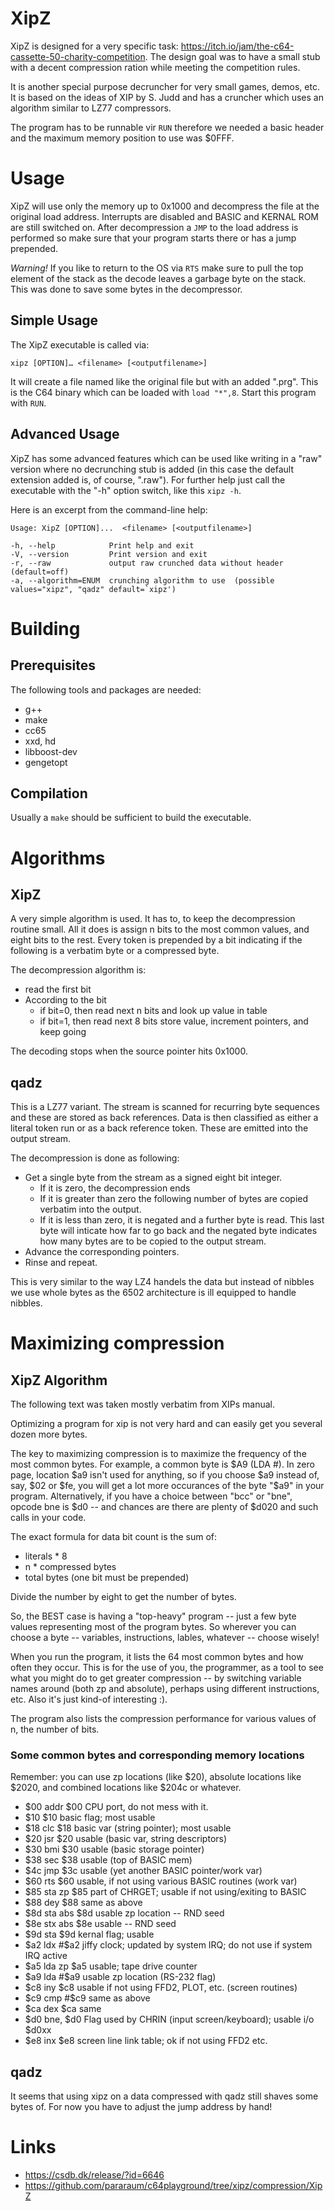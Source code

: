 # XipZ #

XipZ is designed for a very specific task:
https://itch.io/jam/the-c64-cassette-50-charity-competition. The
design goal was to have a small stub with a decent compression ration
while meeting the competition rules.

It is another special purpose decruncher for very small games, demos,
etc. It is based on the ideas of XIP by S. Judd and has a cruncher
which uses an algorithm similar to LZ77 compressors.

The program has to be runnable vir `RUN` therefore we needed a basic
header and the maximum memory position to use was $0FFF.

# Usage #

XipZ will use only the memory up to 0x1000 and decompress the file at
the original load address. Interrupts are disabled and BASIC and
KERNAL ROM are still switched on. After decompression a `JMP` to the
load address is performed so make sure that your program starts there
or has a jump prepended.

*Warning!* If you like to return to the OS via `RTS` make sure to pull
the top element of the stack as the decode leaves a garbage byte on
the stack. This was done to save some bytes in the decompressor.

## Simple Usage ##

The XipZ executable is called via:

	xipz [OPTION]… <filename> [<outputfilename>]

It will create a file named like the original file but with an added
".prg". This is the C64 binary which can be loaded with `load
"*",8`. Start this program with `RUN`.

## Advanced Usage ##

XipZ has some advanced features which can be used like writing in a
"raw" version where no decrunching stub is added (in this case the
default extension added is, of course, ".raw"). For further help just
call the executable with the "-h" option switch, like this `xipz -h`.

Here is an excerpt from the command-line help:

	Usage: XipZ [OPTION]...  <filename> [<outputfilename>]

	-h, --help            Print help and exit
	-V, --version         Print version and exit
	-r, --raw             output raw crunched data without header  (default=off)
	-a, --algorithm=ENUM  crunching algorithm to use  (possible values="xipz", "qadz" default=`xipz')

# Building #

## Prerequisites ##

The following tools and packages are needed:

 * g++
 * make
 * cc65
 * xxd, hd
 * libboost-dev
 * gengetopt

## Compilation ##

Usually a `make` should be sufficient to build the executable.

# Algorithms #

## XipZ ##

A very simple algorithm is used.  It has to, to keep the decompression
routine small.  All it does is assign n bits to the most common
values, and eight bits to the rest. Every token is prepended by a bit
indicating if the following is a verbatim byte or a compressed byte.

The decompression algorithm is:

 * read the first bit
 * According to the bit
   - if bit=0, then read next n bits and look up value in table
   - if bit=1, then read next 8 bits store value, increment pointers, and keep going

The decoding stops when the source pointer hits 0x1000.

## qadz ##

This is a LZ77 variant. The stream is scanned for recurring byte
sequences and these are stored as back references. Data is then
classified as either a literal token run or as a back reference
token. These are emitted into the output stream.

The decompression is done as following:

 * Get a single byte from the stream as a signed eight bit integer.
   - If it is zero, the decompression ends
   - If it is greater than zero the following number of bytes are
     copied verbatim into the output.
   - If it is less than zero, it is negated and a further byte is
     read. This last byte will inticate how far to go back and the
     negated byte indicates how many bytes are to be copied to the
     output stream.
 * Advance the corresponding pointers.
 * Rinse and repeat.

This is very similar to the way LZ4 handels the data but instead of
nibbles we use whole bytes as the 6502 architecture is ill equipped to
handle nibbles.

# Maximizing compression #

## XipZ Algorithm ##

The following text was taken mostly verbatim from XIPs manual.

Optimizing a program for xip is not very hard and can easily get you
several dozen more bytes.

The key to maximizing compression is to maximize the frequency of the
most common bytes.  For example, a common byte is $A9 (LDA #).  In
zero page, location $a9 isn't used for anything, so if you choose $a9
instead of, say, $02 or $fe, you will get a lot more occurances of the
byte "$a9" in your program.  Alternatively, if you have a choice between
"bcc" or "bne", opcode bne is $d0 -- and chances are there are plenty
of $d020 and such calls in your code.

The exact formula for data bit count is the sum of:

 * literals * 8
 * n * compressed bytes
 * total bytes (one bit must be prepended)
 
Divide the number by eight to get the number of bytes.

So, the BEST case is having a "top-heavy" program -- just a few byte
values representing most of the program bytes.  So wherever you can choose
a byte -- variables, instructions, lables, whatever -- choose wisely!

When you run the program, it lists the 64 most common bytes and how often
they occur.  This is for the use of you, the programmer, as a tool to see
what you might do to get greater compression -- by switching variable names
around (both zp and absolute), perhaps using different instructions, etc.
Also it's just kind-of interesting :).

The program also lists the compression performance for various values of n,
the number of bits. 

### Some common bytes and corresponding memory locations ###

Remember: you can use zp locations (like $20), absolute locations like $2020,
and combined locations like $204c or whatever.

 * $00	addr	$00	CPU port, do not mess with it.
 * $10	$10	basic flag; most usable
 * $18	clc	$18	basic var (string pointer); most usable
 * $20	jsr	$20	usable (basic var, string descriptors)
 * $30	bmi	$30	usable (basic storage pointer)
 * $38	sec	$38	usable (top of BASIC mem)
 * $4c	jmp	$3c	usable (yet another BASIC pointer/work var)
 * $60	rts	$60	usable, if not using various BASIC routines (work var)
 * $85	sta zp	$85	part of CHRGET; usable if not using/exiting to BASIC
 * $88	dey	$88	same as above
 * $8d	sta abs	$8d	usable zp location -- RND seed
 * $8e	stx abs	$8e	usable -- RND seed
 * $9d	sta $9d	kernal flag; usable
 * $a2	ldx #$a2 jiffy clock; updated by system IRQ; do not use if system IRQ active
 * $a5	lda zp	$a5	usable; tape drive counter
 * $a9	lda #$a9 usable zp location (RS-232 flag)
 * $c8	iny	$c8	usable if not using FFD2, PLOT, etc. (screen routines)
 * $c9	cmp #$c9 same as above
 * $ca	dex	$ca	same
 * $d0	bne, $d0 Flag used by CHRIN (input screen/keyboard); usable i/o	$d0xx
 * $e8	inx	$e8	screen line link table; ok if not using FFD2 etc.

## qadz ##

It seems that using xipz on a data compressed with qadz still shaves
some bytes of. For now you have to adjust the jump address by hand!

# Links #

 * https://csdb.dk/release/?id=6646
 * https://github.com/pararaum/c64playground/tree/xipz/compression/XipZ
